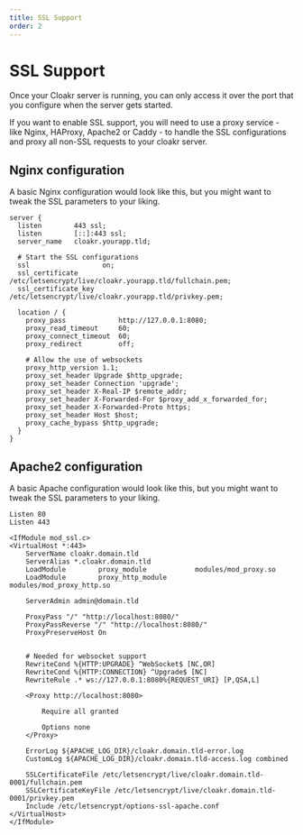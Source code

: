 ```yaml
---
title: SSL Support
order: 2
---
```


# SSL Support

Once your Cloakr server is running, you can only access it over the port that you configure when the server gets started.

If you want to enable SSL support, you will need to use a proxy service - like Nginx, HAProxy, Apache2 or Caddy - to handle the SSL configurations and proxy all non-SSL requests to your cloakr server.

## Nginx configuration

A basic Nginx configuration would look like this, but you might want to tweak the SSL parameters to your liking.

```
server {
  listen        443 ssl;
  listen        [::]:443 ssl;
  server_name   cloakr.yourapp.tld;

  # Start the SSL configurations
  ssl                  on;
  ssl_certificate      /etc/letsencrypt/live/cloakr.yourapp.tld/fullchain.pem;
  ssl_certificate_key  /etc/letsencrypt/live/cloakr.yourapp.tld/privkey.pem;

  location / {
    proxy_pass             http://127.0.0.1:8080;
    proxy_read_timeout     60;
    proxy_connect_timeout  60;
    proxy_redirect         off;

    # Allow the use of websockets
    proxy_http_version 1.1;
    proxy_set_header Upgrade $http_upgrade;
    proxy_set_header Connection 'upgrade';
    proxy_set_header X-Real-IP $remote_addr;
    proxy_set_header X-Forwarded-For $proxy_add_x_forwarded_for;
    proxy_set_header X-Forwarded-Proto https;
    proxy_set_header Host $host;
    proxy_cache_bypass $http_upgrade;
  }
}
```

## Apache2 configuration

A basic Apache configuration would look like this, but you might want to tweak the SSL parameters to your liking.

```
Listen 80
Listen 443

<IfModule mod_ssl.c>
<VirtualHost *:443>
	ServerName cloakr.domain.tld
	ServerAlias *.cloakr.domain.tld
	LoadModule        proxy_module            modules/mod_proxy.so
	LoadModule        proxy_http_module       modules/mod_proxy_http.so

	ServerAdmin admin@domain.tld

	ProxyPass "/" "http://localhost:8080/"
	ProxyPassReverse "/" "http://localhost:8080/"
	ProxyPreserveHost On
	

	# Needed for websocket support
	RewriteCond %{HTTP:UPGRADE} ^WebSocket$ [NC,OR]
	RewriteCond %{HTTP:CONNECTION} ^Upgrade$ [NC]
	RewriteRule .* ws://127.0.0.1:8080%{REQUEST_URI} [P,QSA,L]

	<Proxy http://localhost:8080>

		Require all granted

		Options none
	</Proxy>

	ErrorLog ${APACHE_LOG_DIR}/cloakr.domain.tld-error.log
	CustomLog ${APACHE_LOG_DIR}/cloakr.domain.tld-access.log combined

	SSLCertificateFile /etc/letsencrypt/live/cloakr.domain.tld-0001/fullchain.pem
	SSLCertificateKeyFile /etc/letsencrypt/live/cloakr.domain.tld-0001/privkey.pem
	Include /etc/letsencrypt/options-ssl-apache.conf
</VirtualHost>
</IfModule>
```
